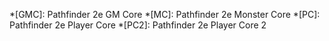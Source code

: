 *[GMC]: Pathfinder 2e GM Core
*[MC]: Pathfinder 2e Monster Core
*[PC]: Pathfinder 2e Player Core
*[PC2]: Pathfinder 2e Player Core 2